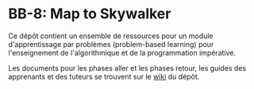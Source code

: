 # BB-8: Map to Skywalker

Ce dépôt contient un ensemble de ressources pour un module d'apprentissage par problèmes (problem-based learning) 
pour l'enseignement de l'algorithmique et de la programmation impérative.    

Les documents pour les phases aller et les phases retour, les guides des apprenants et des tuteurs
se trouvent sur le [wiki](https://github.com/jeromerocheteau/bb8/wiki) du dépôt.
